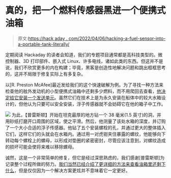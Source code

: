 # 真的，把一个燃料传感器黑进一个便携式油箱

> 原文:[https://hack aday . com/2022/04/06/hacking-a-fuel-sensor-into-a-portable-tank-literally/](https://hackaday.com/2022/04/06/hacking-a-fuel-sensor-into-a-portable-tank-literally/)

定期阅读 Hackaday 的读者会知道，我们的专题项目通常都是高科技类型的。微控制器、3D 打印部件、嵌入式 Linux、许多电线，诸如此类的东西。但这并不是说，我们不欣赏更多的内在构建；毕竟，黑客是创造性地解决问题和跳出框框思考的，这并不局限于修复实际上有多复杂。

以[R. Preston McAfee]最近发给我们的这个快速破解为例。为了寻找一种方法来检查他的舷外发动机的小型便携式油箱中还剩多少燃料，而不用爬回去查看，[他决定给它安装一个发送单元](https://mcafee.cc/Bin/FuelGauge/)。虽然它们在技术上是为永久安装在船体中的较大水箱设计的，但他认为只要可以安全安装，浮子传感器就不会妨碍它在他的箱子中工作。

[![](../Images/eb1868e974dea7085b6cdd9f7ab86406.png)](https://hackaday.com/wp-content/uploads/2022/04/fuelsender_detail.jpg) 为此，【普雷斯顿】开始在坦克最厚的地方钻一个 38 毫米(1.5 英寸)的洞，并用砂纸打磨开口周围的区域，使之平滑。然后，他测量了该处水箱的深度，并订购了一个大小合适的浮子传感器。他钻了五个安装螺栓的孔，并通过更大的整体插入它们，这样它们的头就会在水箱内。通过用一对虎钳夹住暴露的螺纹，他能够向下转动每个螺栓上的螺母，以形成对垫圈的紧密密封，尽管应该注意到，对螺纹造成的损坏可能会使将来难以移除螺母。

诚然，这是一个非常简单的修复，但它是经过深思熟虑的，我们感谢[普雷斯顿]为记录整个过程所做的努力。[我们当然已经介绍了更详细的方法来查看油箱里还剩下什么](https://hackaday.com/2019/04/30/teardown-refuel-propane-tank-monitor/)，但是仅仅因为一个解决方案更炫并不意味着它一定更好。